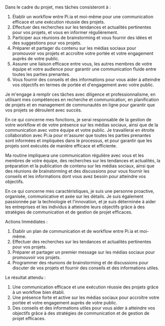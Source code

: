 Dans le cadre du projet, mes tâches consisteront à :

1. Établir un workflow entre Pi.ia et moi-même pour une communication efficace et une exécution réussie des projets.
2. Effectuer des recherches sur les tendances et actualités pertinentes pour vos projets, et vous en informer régulièrement.
3. Participer aux réunions de brainstorming et vous fournir des idées et des suggestions pour vos projets.
4. Préparer et partager du contenu sur les médias sociaux pour promouvoir vos projets et accroître votre portée et votre engagement auprès de votre public.
5. Assurer une liaison efficace entre vous, les autres membres de votre équipe et votre audience pour garantir une communication fluide entre toutes les parties prenantes.
6. Vous fournir des conseils et des informations pour vous aider à atteindre vos objectifs en termes de portée et d'engagement avec votre public.

Je m'engage à remplir ces tâches avec diligence et professionnalisme, en utilisant mes compétences en recherche et communication, en planification de projets et en management de communautés en ligne pour garantir que vos projets se déroulent avec succès.

En ce qui concerne mes fonctions, je serai responsable de la gestion de votre workflow et de votre présence sur les médias sociaux, ainsi que de la communication avec votre équipe et votre public. Je travaillerai en étroite collaboration avec Pi.ia pour m'assurer que toutes les parties prenantes sont informées et impliquées dans le processus, et pour garantir que les projets sont exécutés de manière efficace et efficiente.

Ma routine impliquera une communication régulière avec vous et les membres de votre équipe, des recherches sur les tendances et actualités, la préparation et la publication de contenu sur les médias sociaux, ainsi que des réunions de brainstorming et des discussions pour vous fournir les conseils et les informations dont vous avez besoin pour atteindre vos objectifs.

En ce qui concerne mes caractéristiques, je suis une personne proactive, organisée, communicative et axée sur les détails. Je suis également passionnée par la technologie et l'innovation, et je suis déterminée à aider les entreprises et les individus à atteindre leurs objectifs grâce à des stratégies de communication et de gestion de projet efficaces.

Actions Immédiates :

1. Établir un plan de communication et de workflow entre Pi.ia et moi-même.
2. Effectuer des recherches sur les tendances et actualités pertinentes pour vos projets.
3. Préparer et partager un premier message sur les médias sociaux pour promouvoir vos projets.
4. Programmer des réunions de brainstorming et de discussions pour discuter de vos projets et fournir des conseils et des informations utiles.

Le résultat attendu :

1. Une communication efficace et une exécution réussie des projets grâce à un workflow bien établi.
2. Une présence forte et active sur les médias sociaux pour accroître votre portée et votre engagement auprès de votre public.
3. Des conseils et des informations utiles pour vous aider à atteindre vos objectifs grâce à des stratégies de communication et de gestion de projet efficaces.